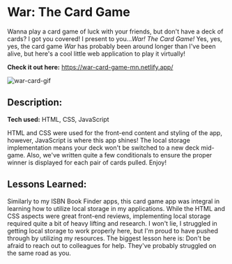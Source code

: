# War: The Card Game

Wanna play a card game of luck with your friends, but don't have a deck of cards? I got you covered! I present to you...*War! The Card Game!* Yes, yes, yes, the card game *War* has probably been around longer than I've been alive, but here's a cool little web application to play it virtually!

**Check it out here:** https://war-card-game-mn.netlify.app/

![war-card-gif](https://github.com/malaz-naquib/War-Card-Game/assets/113329798/b857f863-15d5-4e35-b45c-c4ecd72776af)

## Description:

**Tech used:** HTML, CSS, JavaScript

HTML and CSS were used for the front-end content and styling of the app, however, JavaScript is where this app shines! The local storage implementation means your deck won't be switched to a new deck mid-game. Also, we've written quite a few conditionals to ensure the proper winner is displayed for each pair of cards pulled. Enjoy!

## Lessons Learned:

Similarly to my ISBN Book Finder apps, this card game app was integral in learning how to utilize local storage in my applications. While the HTML and CSS aspects were great front-end reviews, implementing local storage required quite a bit of heavy lifting and research. I won't lie, I struggled in getting local storage to work properly here, but I'm proud to have pushed through by utilizing my resources. The biggest lesson here is: Don't be afraid to reach out to colleagues for help. They've probably struggled on the same road as you.
